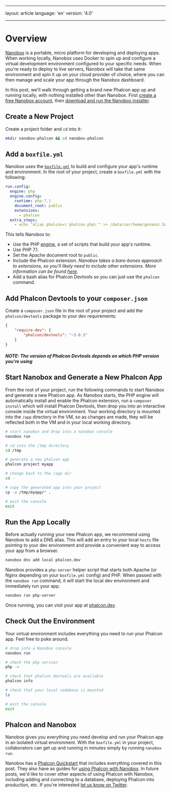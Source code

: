 * * *

layout: article language: 'en' version: '4.0'

* * *

<a name='overview'></a>

# Overview

[Nanobox](https://nanobox.io) is a portable, micro platform for developing and deploying apps. When working locally, Nanobox uses Docker to spin up and configure a virtual development environment configured to your specific needs. When you're ready to deploy to live servers, Nanobox will take that same environment and spin it up on your cloud provider of choice, where you can then manage and scale your app through the Nanobox dashboard.

In this post, we'll walk through getting a brand new Phalcon app up and running locally, with nothing installed other than Nanobox. First [create a free Nanobox account](https://dashboard.nanobox.io/users/register), then [download and run the Nanobox installer](https://dashboard.nanobox.io/download).

<a name='create-project'></a>

## Create a New Project

Create a project folder and `cd` into it:

```bash
mkdir nanobox-phalcon && cd nanobox-phalcon
```

<a name='boxfile-yml'></a>

## Add a `boxfile.yml`

Nanobox uses the [`boxfile.yml`](https://docs.nanobox.io/boxfile/) to build and configure your app's runtime and environment. In the root of your project, create a `boxfile.yml` with the following:

```yaml
run.config:
  engine: php
  engine.config:
    runtime: php-7.1
    document_root: public
    extensions:
      - phalcon
  extra_steps:
    - echo "alias phalcon=\'phalcon.php\'" >> /data/var/home/gonano/.bashrc
```

This tells Nanobox to:

- Use the PHP [engine](https://docs.nanobox.io/engines/), a set of scripts that build your app's runtime.
- Use PHP 7.1.
- Set the Apache document root to `public`.
- Include the Phalcon extension. *Nanobox takes a bare-bones approach to extensions, so you'll likely need to include other extensions. More information can be found [here](https://guides.nanobox.io/php/phalcon/php-extensions/).*
- Add a bash alias for Phalcon Devtools so you can just use the `phalcon` command.

<a name='add-devtools'></a>

## Add Phalcon Devtools to your `composer.json`

Create a `composer.json` file in the root of your project and add the `phalcon/devtools` package to your dev requirements:

```json
{
    "require-dev": {
        "phalcon/devtools": "~3.0.3"
    }
}
```

<h5 class='alert alert-warning'><strong>NOTE</strong>: The version of Phalcon Devtools depends on which PHP version you're using </h5>

<a name='new-phalcon-app'></a>

## Start Nanobox and Generate a New Phalcon App

From the root of your project, run the following commands to start Nanobox and generate a new Phalcon app. As Nanobox starts, the PHP engine will automatically install and enable the Phalcon extension, run a `composer install` which will install Phalcon Devtools, then drop you into an interactive console inside the virtual environment. Your working directory is mounted into the `/app` directory in the VM, so as changes are made, they will be reflected both in the VM and in your local working directory.

```bash
# start nanobox and drop into a nanobox console
nanobox run

# cd into the /tmp directory
cd /tmp

# generate a new phalcon app
phalcon project myapp

# change back to the /app dir
cd -

# copy the generated app into your project
cp -a /tmp/myapp/* .

# exit the console
exit
```

<a name='run-app'></a>

## Run the App Locally

Before actually running your new Phalcon app, we recommend using Nanobox to add a DNS alias. This will add an entry to your local `hosts` file pointing to your dev environment and provide a convenient way to access your app from a browser.

```bash
nanobox dns add local phalcon.dev
```

Nanobox provides a `php-server` helper script that starts both Apache (or Nginx depending on your `boxfile.yml` config) and PHP. When passed with the `nanobox run` command, it will start the local dev environment and immediately run your app.

```bash
nanobox run php-server
```

Once running, you can visit your app at [phalcon.dev](https://phalcon.dev).

<a name='environment'></a>

## Check Out the Environment

Your virtual environment includes everything you need to run your Phalcon app. Feel free to poke around.

```bash
# drop into a Nanobox console
nanobox run

# check the php version
php -v

# check that phalcon devtools are available
phalcon info

# check that your local codebase is mounted
ls

# exit the console
exit
```

<a name='conclusion'></a>

## Phalcon and Nanobox

Nanobox gives you everything you need develop and run your Phalcon app in an isolated virtual environment. With the `boxfile.yml` in your project, collaborators can get up and running in minutes simply by running `nanobox run`.

Nanobox has a [Phalcon Quickstart](https://github.com/nanobox-quickstarts/nanobox-phalcon) that includes everything covered in this post. They also have as guides for [using Phalcon with Nanobox](https://guides.nanobox.io/php/phalcon/). In future posts, we'd like to cover other aspects of using Phalcon with Nanobox, including adding and connecting to a database, deploying Phalcon into production, etc. If you're interested [let us know on Twitter](https://twitter.com/nanobox_io).